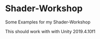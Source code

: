 # Shader-Workshop
Some Examples for my Shader-Workshop


This should work with with Unity 2019.4.10f1

